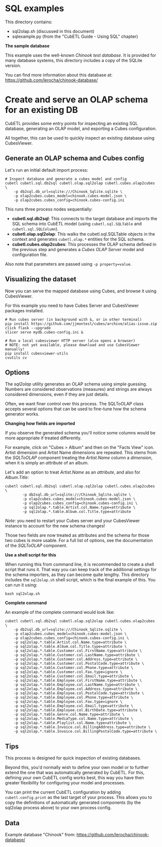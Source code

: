 # SQL examples

This directory contains:

* sql2olap.sh (discussed in this document)
* sqlexample.py (from the "CubETL Guide - Using SQL" chapter)

**The sample database**

This example uses the well-known *Chinook test database*. It is provided for many
database systems, this directory includes a copy of the SQLite version.

You can find more information about this database at:
https://github.com/lerocha/chinook-database/

# Create and serve an OLAP schema for an existing DB

CubETL provides some entry points for inspecting an existing SQL database,
generating an OLAP model, and exporting a Cubes configuration.

All together, this can be used to quickly inspect an existing database using CubesViewer.


## Generate an OLAP schema and Cubes config

Let's run an initial default import process:

    # Inspect database and generate a cubes model and config
    cubetl cubetl.sql.db2sql cubetl.olap.sql2olap cubetl.cubes.olap2cubes \
        -p db2sql.db_url=sqlite:///Chinook_Sqlite.sqlite \
        -p olap2cubes.cubes_model=chinook.cubes-model.json \
        -p olap2cubes.cubes_config=chinook.cubes-config.ini

This runs three process nodes sequentially:

* **cubetl.sql.db2sql**: This connects to the target database and imports the SQL schema
  into CubETL model (using `cubetl.sql.SQLTable` and `cubetl.sql.SQLColumn`).
* **cubetl.olap.sql2olap**: This walks the cubetl.sql.SQLTable objects in the context
  and generates `cubetl.olap.*` entities for the SQL schema.
* **cubetl.cubes.olap2cubes**: This processes the OLAP schema defined in the previous step
  and generates a *Cubes OLAP Server* model and configuration file.

Also note that parameters are passed using `-p property=value`.

## Visualizing the dataset

Now you can serve the mapped database using Cubes, and browse it using CubesViewer.

For this example you need to have Cubes Server and CubesViewer packages installed.

    # Run cubes server (in background with &, or in other terminal)
    pip install https://github.com/jjmontesl/cubes/archive/alias-issue.zip click flask --upgrade
    slicer serve mydb.cubes-config.ini &

    # Run a local cubesviewer HTTP server (also opens a browser)
    # NOTE: not yet available, please download and use CubesViewer manually!
    pip install cubesviewer-utils
    cvutils cv

## Options

The *sql2olap* utility generates an OLAP schema using simple guessing. Numbers are
considered observations (measures) and strings are always considered dimensions,
even if they are just details.

Often, we want finer control over this process. The SQLToOLAP class accepts several
options that can be used to fine-tune how the schema generator works.

**Changing how fields are imported**

If you observe the generated schema you'll notice some columns would be more appropriate
if treated differently.

For example, click on "Cubes > Album" and then on the "Facts View" icon.
Artist dimension and Artist Name dimensions are repeated. This stems from the *SQLToOLAP* component
treating the *Artist.Name* column a *dimension*, when it is simply an *attribute* of an album.

Let's add an option to treat *Artist.Name* as an *attribute*, and also for *Album.Title*:

    cubetl cubetl.sql.db2sql cubetl.olap.sql2olap cubetl.cubes.olap2cubes \
            -p db2sql.db_url=sqlite:///Chinook_Sqlite.sqlite \
            -p olap2cubes.cubes_model=chinook.cubes-model.json \
            -p olap2cubes.cubes_config=chinook.cubes-config.ini \
            -p sql2olap.*.table.Artist.col.Name.type=attribute \
            -p sql2olap.*.table.Album.col.Title.type=attribute

*Note*: you need to restart your Cubes server and your CubesViewer instance to
account for the new schema changes!

Those two fields are now treated as attributes and the schema for those two cubes
is more usable. For a full list of options, see the documentation of the *SQLToOLAP* component.

**Use a shell script for this**

When running this from command line, it is recommended to create a shell script
that runs it. That way you can keep track of the additional settings for the schema importers,
as they can become quite lengthy. This directory includes the `sql2olap.sh` shell script,
which is the final example of this. You can run it using:

    bash sql2olap.sh


**Complete command**

An example of the complete command would look like:

    cubetl cubetl.sql.db2sql cubetl.olap.sql2olap cubetl.cubes.olap2cubes \
        -p db2sql.db_url=sqlite:///Chinook_Sqlite.sqlite \
        -p olap2cubes.cubes_model=chinook.cubes-model.json \
        -p olap2cubes.cubes_config=chinook.cubes-config.ini \
        -p sql2olap.*.table.Artist.col.Name.type=attribute \
        -p sql2olap.*.table.Album.col.Title.type=attribute \
        -p sql2olap.*.table.Customer.col.FirstName.type=attribute \
        -p sql2olap.*.table.Customer.col.LastName.type=attribute \
        -p sql2olap.*.table.Customer.col.Address.type=attribute \
        -p sql2olap.*.table.Customer.col.PostalCode.type=attribute \
        -p sql2olap.*.table.Customer.col.Phone.type=attribute \
        -p sql2olap.*.table.Customer.col.Fax.type=ignore \
        -p sql2olap.*.table.Customer.col.Email.type=attribute \
        -p sql2olap.*.table.Employee.col.FirstName.type=attribute \
        -p sql2olap.*.table.Employee.col.LastName.type=attribute \
        -p sql2olap.*.table.Employee.col.Address.type=attribute \
        -p sql2olap.*.table.Employee.col.PostalCode.type=attribute \
        -p sql2olap.*.table.Employee.col.Phone.type=attribute \
        -p sql2olap.*.table.Employee.col.Fax.type=ignore \
        -p sql2olap.*.table.Employee.col.Email.type=attribute \
        -p sql2olap.*.table.Employee.col.BirthDate.type=attribute \
        -p sql2olap.*.table.Genre.col.Name.type=attribute \
        -p sql2olap.*.table.MediaType.col.Name.type=attribute \
        -p sql2olap.*.table.Playlist.col.Name.type=attribute \
        -p sql2olap.*.table.Invoice.col.BillingAddress.type=attribute \
        -p sql2olap.*.table.Invoice.col.BillingPostalCode.type=attribute \

## Tips

This process is designed for quick inspection of existing databases.

Beyond this, you'd normally wish to define your own model or to further extend
the one that was automatically generated by CubETL. For this, defining your own
CubETL config works best, this way you have then greater flexibility for
configuring your model and processes.

You can print the current CubETL configuration by adding `cubetl.config.print`
as the last target of your process. This allows you to copy the definitions of
automatically generated components (by the sql2olap process above)
to your own process config.


## Data

Example database "Chinook" from: https://github.com/lerocha/chinook-database/
